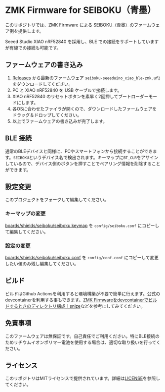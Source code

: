 # ZMK Firmware for SEIBOKU（青墨）

このリポジトリでは、[ZMK Firmware](https://zmk.dev/) による [SEIBOKU（青墨）](https://github.com/snize/BOB-PMW3610-SEIBOKU)のファームウェア例を提供します。

Seeed Studio XIAO nRF52840 を採用し、BLE での接続をサポートしていますが有線での接続も可能です。

## ファームウェアの書き込み

1. [Releases](https://github.com/snize/zmk-seiboku-example/releases) から最新のファームウェア `seiboku-seeeduino_xiao_ble-zmk.uf2` をダウンロードしてください。
2. PC と XIAO nRF52840 を USB ケーブルで接続します。
3. XIAO nRF52840 のリセットボタンを素早く2回押してブートローダーモードにします。
4. 各OSに合わせたファイラが開くので、ダウンロードしたファームウェアをドラッグ＆ドロップしてください。
5. 以上でファームウェアの書き込みが完了します。

## BLE 接続

通常のBLEデバイスと同様に、PCやスマートフォンから接続することができます。`SEIBOKU`というデバイス名で検出されます。キーマップに`BT_CLR`をアサインしているので、デバイス側のボタンを押すことでペアリング情報を削除することができます。


## 設定変更

このプロジェクトをフォークして編集してください。

### キーマップの変更

[boards/shields/seiboku/seiboku.keymap](boards/shields/seiboku/seiboku.keymap) を `config/seiboku.conf` にコピーして編集してください。

### 設定の変更

[boards/shields/seiboku/seiboku.conf](boards/shields/seiboku/seiboku.conf) を `config/conf.conf` にコピーして変更したい値のみ残し編集してください。

## ビルド

ビルドはGithub Actionsを利用すると環境構築が不要で簡単に行えます。公式のdevcontainerを利用する事もできます。[ZMK Firmwareをdevcontainerでビルドするときのディレクトリ構成｜snize](https://note.com/snize/n/n10310eaeac22)などを参考にしてみてください。

## 免責事項

このファームウェアは無保証です。自己責任でご利用ください。特にBLE接続のためリチウムイオンポリマー電池を使用する場合は、適切な取り扱いを行ってください。

## ライセンス

このリポジトリはMITライセンスで提供されています。詳細は[LICENSE](LICENSE)を参照してください。